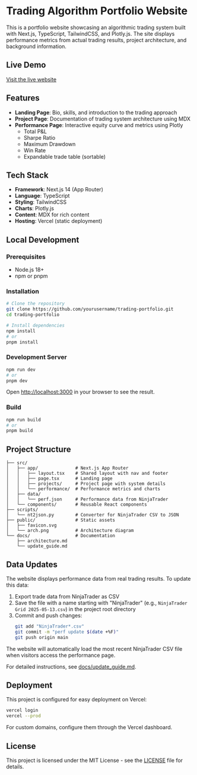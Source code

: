 # Trading Algorithm Portfolio Website

This is a portfolio website showcasing an algorithmic trading system built with Next.js, TypeScript, TailwindCSS, and Plotly.js. The site displays performance metrics from actual trading results, project architecture, and background information.

## Live Demo

[Visit the live website](#) <!-- Replace with actual URL once deployed -->

## Features

- **Landing Page**: Bio, skills, and introduction to the trading approach
- **Project Page**: Documentation of trading system architecture using MDX
- **Performance Page**: Interactive equity curve and metrics using Plotly
  - Total P&L
  - Sharpe Ratio
  - Maximum Drawdown
  - Win Rate
  - Expandable trade table (sortable)

## Tech Stack

- **Framework**: Next.js 14 (App Router)
- **Language**: TypeScript
- **Styling**: TailwindCSS
- **Charts**: Plotly.js
- **Content**: MDX for rich content
- **Hosting**: Vercel (static deployment)

## Local Development

### Prerequisites

- Node.js 18+
- npm or pnpm

### Installation

```bash
# Clone the repository
git clone https://github.com/yourusername/trading-portfolio.git
cd trading-portfolio

# Install dependencies
npm install
# or
pnpm install
```

### Development Server

```bash
npm run dev
# or
pnpm dev
```

Open [http://localhost:3000](http://localhost:3000) in your browser to see the result.

### Build

```bash
npm run build
# or
pnpm build
```

## Project Structure

```
├── src/
│   ├── app/              # Next.js App Router
│   │   ├── layout.tsx    # Shared layout with nav and footer
│   │   ├── page.tsx      # Landing page
│   │   ├── projects/     # Project page with system details
│   │   └── performance/  # Performance metrics and charts
│   ├── data/
│   │   └── perf.json     # Performance data from NinjaTrader
│   └── components/       # Reusable React components
├── scripts/
│   └── nt2json.py        # Converter for NinjaTrader CSV to JSON
├── public/               # Static assets
│   ├── favicon.svg
│   └── arch.png          # Architecture diagram
└── docs/                 # Documentation
    ├── architecture.md
    └── update_guide.md
```

## Data Updates

The website displays performance data from real trading results. To update this data:

1. Export trade data from NinjaTrader as CSV
2. Save the file with a name starting with "NinjaTrader" (e.g., `NinjaTrader Grid 2025-05-13.csv`) in the project root directory
3. Commit and push changes:
   ```bash
   git add "NinjaTrader*.csv"
   git commit -m "perf update $(date +%F)"
   git push origin main
   ```

The website will automatically load the most recent NinjaTrader CSV file when visitors access the performance page.

For detailed instructions, see [docs/update_guide.md](docs/update_guide.md).

## Deployment

This project is configured for easy deployment on Vercel:

```bash
vercel login
vercel --prod
```

For custom domains, configure them through the Vercel dashboard.

## License

This project is licensed under the MIT License - see the [LICENSE](LICENSE) file for details.